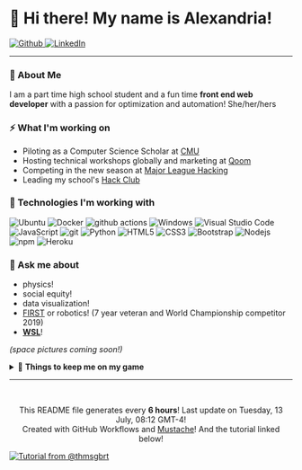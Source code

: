 <h1>🚀 Hi there! My name is Alexandria!</h1>

<p><a href="https://github.com/alt-ab" target="_blank"><img alt="Github" src="https://img.shields.io/badge/GitHub-%2312100E.svg?&style=for-the-badge&logo=Github&logoColor=white" />
<!-- </a> <a href="https://twitter.com/Guibz16" target="_blank"><img alt="Twitter" src="https://img.shields.io/badge/twitter-%231DA1F2.svg?&style=for-the-badge&logo=twitter&logoColor=white" /> -->
</a> <a href="https://www.linkedin.com/in/alexandria-b" target="_blank"><img alt="LinkedIn" src="https://img.shields.io/badge/linkedin-%230077B5.svg?&style=for-the-badge&logo=linkedin&logoColor=white" /></a>
</p>

---

<h3> 🔭 About Me </h3>

<p> I am a part time high school student and a fun time <b>front end web developer</b> with a passion for optimization and automation! She/her/hers </p>

<h3>⚡ What I'm working on </h3>

- Piloting as a Computer Science Scholar at [CMU](https://www.cmu.edu)
- Hosting technical workshops globally and marketing at [Qoom](https://Qoom.io)
- Competing in the new season at [Major League Hacking](https://mlh.io/)
- Leading my school's [Hack Club](https://hackclub.com/)

<h3>🌱 Technologies I'm working with </h3>
<p>
  <img alt="Ubuntu" src="https://img.shields.io/badge/-Unbutu-DD4814?style=flat-square&logo=ubuntu&logoColor=white" /> 
  <img alt="Docker" src="https://img.shields.io/badge/-Docker-46a2f1?style=flat-square&logo=docker&logoColor=white" />
  <img alt="github actions" src="https://img.shields.io/badge/-Github_Actions-2088FF?style=flat-square&logo=github-actions&logoColor=white" />
  <img alt="Windows" src="https://img.shields.io/badge/-Windows-7FBC00?style=flat-square&logo=windows&logoColor=white" />
  <img alt="Visual Studio Code" src="https://img.shields.io/badge/-Visual Studio Code-0078d7?style=flat-square&logo=Visual Studio Code&logoColor=white" />
  <img alt="JavaScript" src="https://img.shields.io/badge/-JavaScript-f7df1e?style=flat-square&logo=javascript&logoColor=white" />
  
  <img alt="git" src="https://img.shields.io/badge/-Git-F05032?style=flat-square&logo=git&logoColor=white" />
  <img alt="Python" src="https://img.shields.io/badge/-Python-4B8BBE?style=flat-square&logo=python&logoColor=white" />
  
  <img alt="HTML5" src="https://img.shields.io/badge/-HTML5-E34F26?style=flat-square&logo=html5&logoColor=white" />
  <img alt="CSS3" src="https://img.shields.io/badge/-CSS3-2565AE?style=flat-square&logo=css3&logoColor=white" />
  
  <img alt="Bootstrap" src="https://img.shields.io/badge/-Boostrap-553C7B?style=flat-square&logo=bootstrap&logoColor=white" />
  <img alt="Nodejs" src="https://img.shields.io/badge/-Nodejs-43853d?style=flat-square&logo=Node.js&logoColor=white" />
  <img alt="npm" src="https://img.shields.io/badge/-NPM-CB3837?style=flat-square&logo=npm&logoColor=white" />
  <img alt="Heroku" src="https://img.shields.io/badge/-Heroku-430098?style=flat-square&logo=heroku&logoColor=white" />
</p>

<h3>💬 Ask me about</h3>

- physics! 
- social equity!
- data visualization!
- [FIRST](https://www.firstinspires.org/) or robotics! (7 year veteran and World Championship competitor 2019)
- [**WSL**](https://docs.microsoft.com/en-us/windows/wsl/install-win10)!

<i>(space pictures coming soon!)</i>


<details closed>
  <summary> 💪 <b>Things to keep me on my game</b> </summary
  
![](https://komarev.com/ghpvc/?username=alt-ab&style=flat&color=99E5B5)
  
![Github Stats](https://github-readme-stats.vercel.app/api?username=alxndriab&count_private=true&show_icons=true)
  
</details>

------

<br>

<p align="center">This README file generates every <b>6 hours</b>! Last update on Tuesday, 13 July, 08:12 GMT-4! <br> Created with GitHub Workflows and <a href='https://github.com/mustache/mustache/blob/master/README.md' target='_blank'>Mustache</a>! And the tutorial linked below!</p>

<a href="https://medium.com/swlh/how-to-create-a-self-updating-readme-md-for-your-github-profile-f8b05744ca91">
    <img src="https://img.shields.io/badge/Tutorial-@thmsgbrt-purple?link=https://medium.com/swlh/how-to-create-a-self-updating-readme-md-for-your-github-profile-f8b05744ca91?" alt="Tutorial from @thmsgbrt"/>
  </a>


<!--
**alt-ab/alt-ab** is a ✨ _special_ ✨ repository because its `README.md` (this file) appears on your GitHub profile.

Here are some ideas to get you started:

- 🔭 I’m currently working on ...
- 🌱 I’m currently learning ...
- 👯 I’m looking to collaborate on ...
- 🤔 I’m looking for help with ...
- 💬 Ask me about ...
- 📫 How to reach me: ...
- 😄 Pronouns: ...
- ⚡ Fun fact: ...
-->
